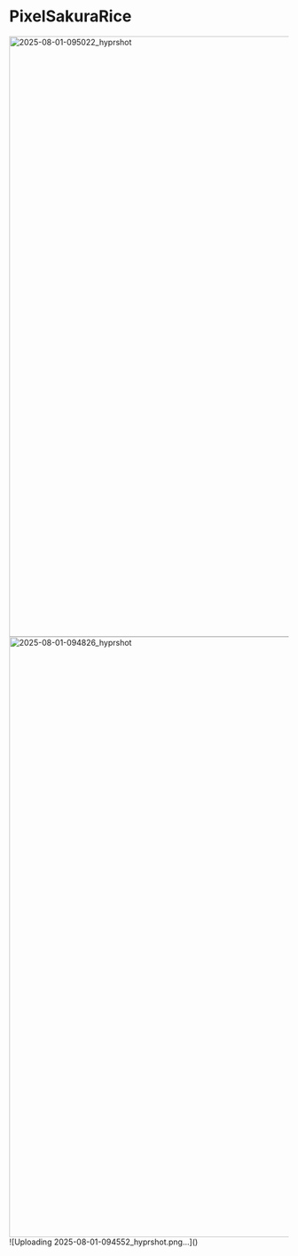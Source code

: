 # PixelSakuraRice

<img width="1920" height="1080" alt="2025-08-01-095022_hyprshot" src="https://github.com/user-attachments/assets/bef294f9-9b08-4a16-a509-e0202f85cca0" />
<img width="1920" height="1080" alt="2025-08-01-094826_hyprshot" src="https://github.com/user-attachments/assets/f456e9e6-dab3-4d78-b5a4-7e369d919f30" />
![Uploading 2025-08-01-094552_hyprshot.png…]()

